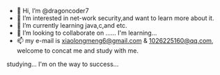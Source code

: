 - 👋 Hi, I’m @dragoncoder7
- 👀 I’m interested in net-work security,and want to learn more about it.
- 🌱 I’m currently learning java,c,and etc.
- 💞️ I’m looking to collaborate on ...... I'm learning...
- 📫 my e-mail is xiaolongmeng6@gmail.com & 1026225160@qq.com, welcome to concat me and study with me.

<!---
dragoncoder7/dragoncoder7 is a ✨ special ✨ repository because its `README.md` (this file) appears on your GitHub profile.
You can click the Preview link to take a look at your changes.
--->
studying...
I'm on the way to success...
